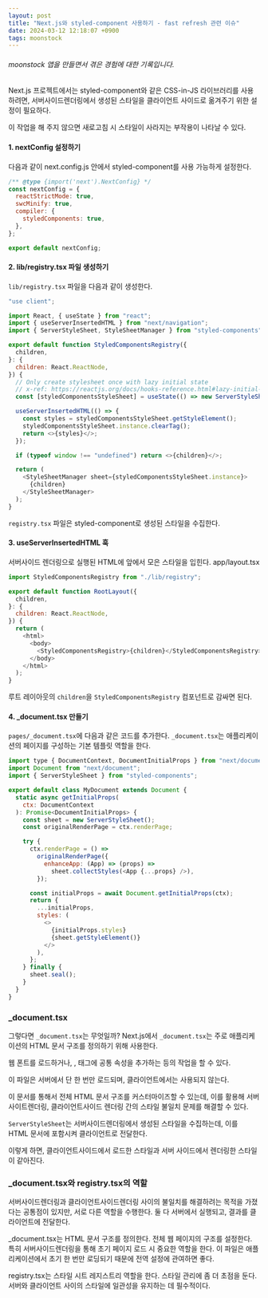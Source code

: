 ```yaml
---
layout: post
title: "Next.js와 styled-component 사용하기 - fast refresh 관련 이슈"
date: 2024-03-12 12:18:07 +0900
tags: moonstock
---
```


###### moonstock 앱을 만들면서 겪은 경험에 대한 기록입니다.

Next.js 프로젝트에서는 styled-component와 같은 CSS-in-JS 라이브러리를 사용하려면, 서버사이드렌더링에서 생성된 스타일을 클라이언트 사이드로 옮겨주기 위한 설정이 필요하다.

이 작업을 해 주지 않으면 새로고침 시 스타일이 사라지는 부작용이 나타날 수 있다.

#### 1. nextConfig 설정하기

다음과 같이 next.config.js 안에서 styled-component를 사용 가능하게 설정한다.

```js
/** @type {import('next').NextConfig} */
const nextConfig = {
  reactStrictMode: true,
  swcMinify: true,
  compiler: {
    styledComponents: true,
  },
};

export default nextConfig;
```

#### 2. lib/registry.tsx 파일 생성하기

`lib/registry.tsx` 파일을 다음과 같이 생성한다.

```js
"use client";

import React, { useState } from "react";
import { useServerInsertedHTML } from "next/navigation";
import { ServerStyleSheet, StyleSheetManager } from "styled-components";

export default function StyledComponentsRegistry({
  children,
}: {
  children: React.ReactNode,
}) {
  // Only create stylesheet once with lazy initial state
  // x-ref: https://reactjs.org/docs/hooks-reference.html#lazy-initial-state
  const [styledComponentsStyleSheet] = useState(() => new ServerStyleSheet());

  useServerInsertedHTML(() => {
    const styles = styledComponentsStyleSheet.getStyleElement();
    styledComponentsStyleSheet.instance.clearTag();
    return <>{styles}</>;
  });

  if (typeof window !== "undefined") return <>{children}</>;

  return (
    <StyleSheetManager sheet={styledComponentsStyleSheet.instance}>
      {children}
    </StyleSheetManager>
  );
}
```

`registry.tsx` 파일은 styled-component로 생성된 스타일을 수집한다.

#### 3. useServerInsertedHTML 훅

서버사이드 렌더링으로 실행된 HTML에 앞에서 모은 스타일을 입힌다. app/layout.tsx

```js
import StyledComponentsRegistry from "./lib/registry";

export default function RootLayout({
  children,
}: {
  children: React.ReactNode,
}) {
  return (
    <html>
      <body>
        <StyledComponentsRegistry>{children}</StyledComponentsRegistry>
      </body>
    </html>
  );
}
```

루트 레이아웃의 `children`을 `StyledComponentsRegistry` 컴포넌트로 감싸면 된다.

#### 4. \_document.tsx 만들기

`pages/_document.tsx`에 다음과 같은 코드를 추가한다. `_document.tsx`는 애플리케이션의 페이지를 구성하는 기본 템플릿 역할을 한다.

```js
import type { DocumentContext, DocumentInitialProps } from "next/document";
import Document from "next/document";
import { ServerStyleSheet } from "styled-components";

export default class MyDocument extends Document {
  static async getInitialProps(
    ctx: DocumentContext
  ): Promise<DocumentInitialProps> {
    const sheet = new ServerStyleSheet();
    const originalRenderPage = ctx.renderPage;

    try {
      ctx.renderPage = () =>
        originalRenderPage({
          enhanceApp: (App) => (props) =>
            sheet.collectStyles(<App {...props} />),
        });

      const initialProps = await Document.getInitialProps(ctx);
      return {
        ...initialProps,
        styles: (
          <>
            {initialProps.styles}
            {sheet.getStyleElement()}
          </>
        ),
      };
    } finally {
      sheet.seal();
    }
  }
}
```

### \_document.tsx

그렇다면 `_document.tsx`는 무엇일까? Next.js에서 `_document.tsx`는 주로 애플리케이션의 HTML 문서 구조를 정의하기 위해 사용한다.

웹 폰트를 로드하거나, <html>, <body> 태그에 공통 속성을 추가하는 등의 작업을 할 수 있다.

이 파일은 서버에서 단 한 번만 로드되며, 클라이언트에서는 사용되지 않는다.

이 문서를 통해서 전체 HTML 문서 구조를 커스터마이즈할 수 있는데, 이를 활용해 서버사이트렌더링, 클라이언트사이드 렌더링 간의 스타일 불일치 문제를 해결할 수 있다.

`ServerStyleSheet`는 서버사이드렌더링에서 생성된 스타일을 수집하는데, 이를 HTML 문서에 포함시켜 클라이언트로 전달한다.

이렇게 하면, 클라이언트사이드에서 로드한 스타일과 서버 사이드에서 렌더링한 스타일이 같아진다.

### \_document.tsx와 registry.tsx의 역할

서버사이드렌더링과 클라이언트사이드렌더링 사이의 불일치를 해결하려는 목적을 가졌다는 공통점이 있지만, 서로 다른 역할을 수행한다. 둘 다 서버에서 실행되고, 결과를 클라이언트에 전달한다.

\_document.tsx는 HTML 문서 구조를 정의한다. 전체 웹 페이지의 구조를 설정한다. 특히 서버사이드렌더링을 통해 초기 페이지 로드 시 중요한 역할을 한다. 이 파일은 애플리케이션에서 초기 한 번만 로딩되기 때문에 전역 설정에 관여하면 좋다.

registry.tsx는 스타일 시트 레지스트리 역할을 한다. 스타일 관리에 좀 더 초점을 둔다. 서버와 클라이언트 사이의 스타일에 일관성을 유지하는 데 필수적이다.
